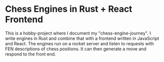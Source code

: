 # Chess Engines in Rust + React Frontend

This is a hobby-project where I document my "chess-engine-journey". I write engines in Rust and combine that with a frontend written in JavaScript and React. The engines run on a rocket server and listen to requests with FEN descriptions of chess positions. It can then generate a move and respond to the front end. 